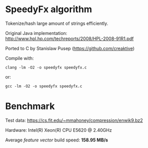 SpeedyFx algorithm
==================

Tokenize/hash large amount of strings efficiently.

Original Java implementation: http://www.hpl.hp.com/techreports/2008/HPL-2008-91R1.pdf

Ported to C by Stanislaw Pusep (https://github.com/creaktive)

Compile with:

    clang -lm -O2 -o speedyfx speedyfx.c

or:

    gcc -lm -O2 -o speedyfx speedyfx.c

Benchmark
=========

Test data: https://cs.fit.edu/~mmahoney/compression/enwik9.bz2

Hardware: Intel(R) Xeon(R) CPU E5620 @ 2.40GHz

Average *feature vector* build speed: **158.95 MB/s**
